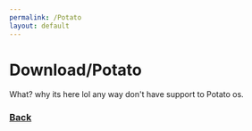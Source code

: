 ```yaml
---
permalink: /Potato
layout: default
---
```


<h1>Download/Potato</h1>

What? why its here lol any way don't have support to Potato os.

<h3><a href="../Download">Back</a><h3>
